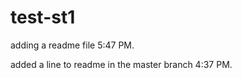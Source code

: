 test-st1
========
adding a readme file 5:47 PM.

added a line to readme in the master branch 4:37 PM.
